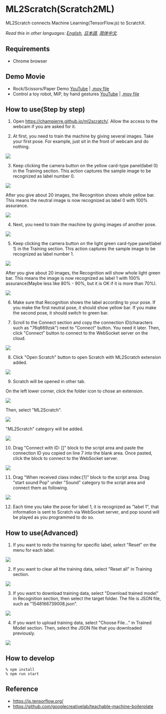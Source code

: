 # ML2Scratch(Scratch2ML)

ML2Scratch connects Machine Learning(TensorFlow.js) to ScratchX.

*Read this in other languages: [English](README.md), [日本語](README.ja.md), [简体中文](README.zh-cn.md).*

## Requirements

- Chrome browser

## Demo Movie

- Rock/Scissors/Paper Demo [YouTube](https://www.youtube.com/watch?v=DkH1hwc-Gb4) | [.mov file](https://s3.amazonaws.com/champierre/movies/rsp_demo.mov)
- Control a toy robot, MiP, by hand gestures [YouTube](https://www.youtube.com/watch?v=GKXimEB5WQg) | [.mov file](https://s3.amazonaws.com/champierre/movies/mip_demo.mov)

## How to use(Step by step)

1. Open https://champierre.github.io/ml2scratch/. Allow the access to the webcam if you are asked for it.

2. At first, you need to train the machine by giving several images. Take your first pose. For example, just sit in the front of webcam and do nothing.

  <img src="images/en/neutral.png" />

3. Keep clicking the camera button on the yellow card-type panel(label 0) in the Training section. This action captures the sample image to be recognized as label number 0.

  <img src="images/en/before_training_0.png" />

  After you give about 20 images, the Recognition shows whole yellow bar. This means the neutral image is now recognized as label 0 with 100% assurance.

  <img src="images/en/after_training_0.png" />

4. Next, you need to train the machine by giving images of another pose.

  <img src="images/en/gesture.png" />

5. Keep clicking the camera button on the light green card-type panel(label 1) in the Training section. This action captures the sample image to be recognized as label number 1.

  <img src="images/en/before_training_1.png" />

  After you give about 20 images, the Recognition will show whole light green bar. This means the image is now recognized as label 1 with 100% assurance(Maybe less like 80% - 90%, but it is OK if it is more than 70%).

  <img src="images/en/after_training_1.png" />

6. Make sure that Recognition shows the label according to your pose. If you make the first neutral pose, it should show yellow bar. If you make the second pose, it should switch to green bar.

7. Scroll to the Connect section and copy the connection ID(characters such as "76q669zsk") next to "Connect" button. You need it later. Then, click "Connect" button to connect to the WebSocket server on the cloud.

  <img src="images/en/connect.png" />

8. Click "Open Scratch" button to open Scratch with ML2Scratch extension added.

  <img src="images/en/scratch.png" />

9. Scratch will be opened in other tab.

  On the left lower corner, click the folder icon to chose an extension.

  <img src="images/en/add_extension.png" />

  Then, select "ML2Scratch".

  <img src="images/en/ml2scratch_extension.png" />

  "ML2Scratch" category will be added.

  <img src="images/en/ml2scratch_extension_added.png" />

10. Drag "Connect with ID: []" block to the script area and paste the connection ID you copied on line 7 into the blank area. Once pasted, click the block to connect to the WebSocket server.

  <img src="images/en/scratch3_connect_block.png" />

11. Drag "When received class index:[1]" block to the script area. Drag "start sound Pop" under "Sound" category to the script area and connect them as following.

  <img src="images/en/scratch3_play_sound.png" />

12. Each time you take the pose for label 1, it is recognized as "label 1", that information is sent to Scratch via WebSocket server, and pop sound will be played as you programmed to do so.

## How to use(Advanced)

1. If you want to redo the training for specific label, select "Reset" on the menu for each label.

  <img src="images/en/reset.png" />

2. If you want to clear all the training data, select "Reset all" in Training section.

  <img src="images/en/reset_all.png" />

3. If you want to download training data, select "Download trained model" in Recognition section, then select the target folder. The file is JSON file, such as "1548166739008.json".

  <img src="images/en/download.png" />

4. If you want to upload training data, select "Choose File..." in Trained Model section. Then, select the JSON file that you downloaded previously.

  <img src="images/en/upload.png" />

## How to develop

```
% npm install
% npm run start
```

## Reference

- https://js.tensorflow.org/
- https://github.com/googlecreativelab/teachable-machine-boilerplate
